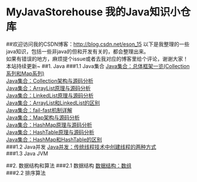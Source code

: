 # MyJavaStorehouse 我的Java知识小仓库
##欢迎访问我的CSDN博客：http://blog.csdn.net/eson_15
以下是我整理的一些java知识，包括一些非java的但和开发有关的，都会整理出来。<br/>
如果有错误的地方，麻烦提个issue或者去我对应的博客里给个评论，谢谢大家！<br/>
本站持续更新~
##1. Java
###1.1 Java集合
[Java集合：总体框架一览(Collection系列和Map系列)](http://blog.csdn.net/eson_15/article/details/51139971)<br/>
[Java集合：Collection架构与源码分析](http://blog.csdn.net/eson_15/article/details/51139978)<br/>
[Java集合：ArrayList原理与源码分析](http://blog.csdn.net/eson_15/article/details/51121833)<br/>
[Java集合：LinkedList原理与源码分析](http://blog.csdn.net/eson_15/article/details/51135944)<br/>
[Java集合：ArrayList和LinkedList的区别](http://blog.csdn.net/eson_15/article/details/51145788)<br/>
[Java集合：fail-fast机制详解](http://blog.csdn.net/eson_15/article/details/51149080)<br/>
[Java集合：Map架构与源码分析](http://blog.csdn.net/eson_15/article/details/51150033)<br/>
[Java集合：HashMap原理与源码分析](http://blog.csdn.net/eson_15/article/details/51158865)<br/>
[Java集合：HashTable原理与源码分析](http://blog.csdn.net/eson_15/article/details/51208166)<br/>
[Java集合：HashMap和HashTable的区别](http://blog.csdn.net/eson_15/article/details/51250324)<br/>
###1.2 Java并发
[Java并发：传统线程技术中创建线程的两种方式](http://blog.csdn.net/eson_15/article/details/51465316)<br/>
###1.3 Java JVM

##2. 数据结构和算法
###2.1 数据结构
[数据结构：数组](http://blog.csdn.net/eson_15/article/details/51126182)<br/>
###2.2 排序算法